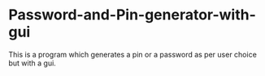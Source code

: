 # Password-and-Pin-generator-with-gui
This is a program which generates a pin or a password as per user choice but with a gui.

